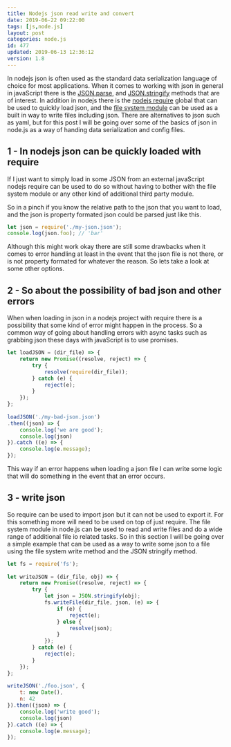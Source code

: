 ```yaml
---
title: Nodejs json read write and convert
date: 2019-06-22 09:22:00
tags: [js,node.js]
layout: post
categories: node.js
id: 477
updated: 2019-06-13 12:36:12
version: 1.8
---
```


In nodejs json is often used as the standard data serialization language of choice for most applications. When it comes to working with json in general in javaScript there is the [JSON.parse](https://developer.mozilla.org/en-US/docs/Web/JavaScript/Reference/Global_Objects/JSON/parse), and [JSON.stringify](https://developer.mozilla.org/en-US/docs/Web/JavaScript/Reference/Global_Objects/JSON/stringify) methods that are of interest. In addition in nodejs there is the [nodejs require](https://nodejs.org/docs/latest-v8.x/api/modules.html#modules_require) global that can be used to quickly load json, and the [file system module](/2018/02/08/nodejs-filesystem/) can be used as a built in way to write files including json. There are alternatives to json such as yaml, but for this post I will be going over some of the basics of json in node.js as a way of handing data serialization and config files.

<!-- more -->

## 1 - In nodejs json can be quickly loaded with require

If I just want to simply load in some JSON from an external javaScript nodejs require can be used to do so without having to bother with the file system module or any other kind of additional third party module.

So in a pinch if you know the relative path to the json that you want to load, and the json is property formated json could be parsed just like this.

```js
let json = require('./my-json.json');
console.log(json.foo); // 'bar'
```

Although this might work okay there are still some drawbacks when it comes to error handling at least in the event that the json file is not there, or is not property formated for whatever the reason. So lets take a look at some other options.

## 2 - So about the possibility of bad json and other errors

When when loading in json in a nodejs project with require there is a possibility that some kind of error might happen in the process. So a common way of going about handling errors with async tasks such as grabbing json these days with javaScript is to use promises.

```js
let loadJSON = (dir_file) => {
    return new Promise((resolve, reject) => {
        try {
            resolve(require(dir_file));
        } catch (e) {
            reject(e);
        }
    });
};
 
loadJSON('./my-bad-json.json')
.then((json) => {
    console.log('we are good');
    console.log(json)
}).catch ((e) => {
    console.log(e.message);
});
```

This way if an error happens when loading a json file I can write some logic that will do something in the event that an error occurs.

## 3 - write json

So require can be used to import json but it can not be used to export it. For this something more will need to be used on top of just require. The file system module in node.js can be used to read and write files and do a wide range of additional file io related tasks. So in this section I will be going over a simple example that can be used as a way to write some json to a file using the file system write method and the JSON stringify method.

```js
let fs = require('fs');
 
let writeJSON = (dir_file, obj) => {
    return new Promise((resolve, reject) => {
        try {
            let json = JSON.stringify(obj);
            fs.writeFile(dir_file, json, (e) => {
                if (e) {
                    reject(e);
                } else {
                    resolve(json);
                }
            });
        } catch (e) {
            reject(e);
        }
    });
};
 
writeJSON('./foo.json', {
    t: new Date(),
    n: 42
}).then((json) => {
    console.log('write good');
    console.log(json)
}).catch ((e) => {
    console.log(e.message);
});
```
